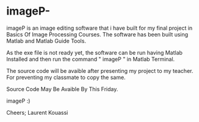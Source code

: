 # imageP-
imageP is an image editing software that i have built for my final project in Basics Of Image Processing Courses. The software has been built using Matlab and Matlab Guide Tools.

As the exe file is not ready yet, the software can be run having Matlab Installed and then run the command " imageP " in Matlab Terminal.

The source code will be avaible after presenting my project to my teacher. For preventing my classmate to copy the same.

Source Code May Be Avaible By This Friday.

imageP :)

Cheers;
Laurent Kouassi
